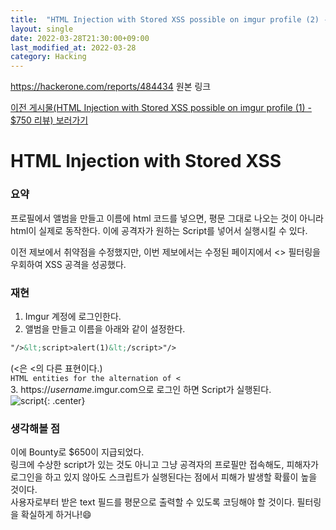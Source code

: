 ```yaml
---
title:  "HTML Injection with Stored XSS possible on imgur profile (2) - $650 리뷰"
layout: single
date: 2022-03-28T21:30:00+09:00
last_modified_at: 2022-03-28
category: Hacking
---
```


<https://hackerone.com/reports/484434>
원본 링크  
  
[이전 게시물(HTML Injection with Stored XSS possible on imgur profile (1) - $750 리뷰) 보러가기](https://jaemin8852.github.io/hacking/381553-HTML-Injection-with-Stored-XSS-possible-on-imgur-profile1)  
  
# HTML Injection with Stored XSS

### 요약
프로필에서 앨범을 만들고 이름에 html 코드를 넣으면, 평문 그대로 나오는 것이 아니라 html이 실제로 동작한다. 이에 공격자가 원하는 Script를 넣어서 실행시킬 수 있다.  
  
이전 제보에서 취약점을 수정했지만, 이번 제보에서는 수정된 페이지에서 <> 필터링을 우회하여 XSS 공격을 성공했다.  
  
### 재현
1. Imgur 계정에 로그인한다.  
2. 앨범을 만들고 이름을 아래와 같이 설정한다.  
```html
"/>&lt;script>alert(1)&lt;/script>"/>
```  
(&lt;은 <의 다른 표현이다.)  
```HTML entities for the alternation of <```  
3. https://*username*.imgur.com으로 로그인 하면 Script가 실행된다.  
![script](/assets/img/2022-03-28-381553-HTML-Injection-with-Stored-XSS-possible-on-imgur-profile2/1.png){: .center}  
  
### 생각해볼 점
이에 Bounty로 $650이 지급되었다.  
링크에 수상한 script가 있는 것도 아니고 그냥 공격자의 프로필만 접속해도, 피해자가 로그인을 하고 있지 않아도 스크립트가 실행된다는 점에서 피해가 발생할 확률이 높을 것이다.  
사용자로부터 받은 text 필드를 평문으로 출력할 수 있도록 코딩해야 할 것이다. 필터링을 확실하게 하거나!😄